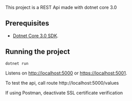 This project is a REST Api made with dotnet core 3.0

## Prerequisites

* [Dotnet Core 3.0 SDK](https://dotnet.microsoft.com/download).

## Running the project

`dotnet run`

Listens on [http://localhost:5000](http://localhost:5000) or [https://localhost:5001](https://localhost:5001).

To test the api, call route http://localhost:5000/values

If using Postman, deactivate SSL certificate verification
